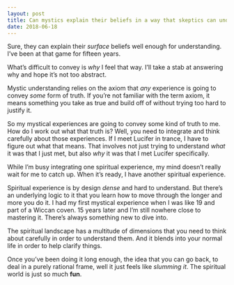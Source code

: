 ```yaml
---
layout: post
title: Can mystics explain their beliefs in a way that skeptics can understand?
date: 2018-06-18
---
```


<p>Sure, they can explain their <i>surface</i> beliefs well enough for understanding. I’ve been at that game for fifteen years.</p><p>What’s difficult to convey is <i>why</i> I feel that way. I’ll take a stab at answering why and hope it’s not too abstract.</p><p>Mystic understanding relies on the axiom that <i>any</i> experience is going to convey <i>some</i> form of truth. If you’re not familiar with the term axiom, it means something you take as true and build off of without trying too hard to justify it.</p><p>So my mystical experiences are going to convey some kind of truth to me. How do I work out what that truth is? Well, you need to integrate and think carefully about those experiences. If I meet Lucifer in trance, I have to figure out what that means. That involves not just trying to understand <i>what</i> it was that I just met, but also <i>why</i> it was that I met Lucifer specifically.</p><p>While I’m busy integrating one spiritual experience, my mind doesn’t really wait for me to catch up. When it’s ready, I have another spiritual experience.</p><p>Spiritual experience is by design <i>dense</i> and hard to understand. But there’s an underlying logic to it that you learn how to move through the longer and more you do it. I had my first mystical experience when I was like 19 and part of a Wiccan coven. 15 years later and I’m still nowhere close to mastering it. There’s always something new to dive into.</p><p>The spiritual landscape has a multitude of dimensions that you need to think about carefully in order to understand them. And it blends into your normal life in order to help clarify things.</p><p>Once you’ve been doing it long enough, the idea that you can go back, to deal in a purely rational frame, well it just feels like <i>slumming it</i>. The spiritual world is just so much <b>fun</b>.</p>
